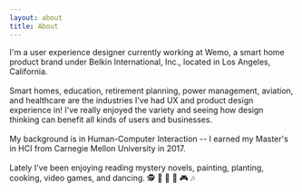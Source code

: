 ```yaml
---
layout: about
title: About
---
```


I'm a user experience designer currently working at Wemo, a smart home product brand under Belkin International, Inc., located in Los Angeles, California.  
<br>
Smart homes, education, retirement planning, power management, aviation, and healthcare are the industries I've had UX and product design experience in! I've really enjoyed the variety and seeing how design thinking can benefit all kinds of users and businesses.   
<br>
My background is in Human-Computer Interaction -- I earned my Master's in HCI from Carnegie Mellon University in 2017.   
<br>
Lately I've been enjoying reading mystery novels, painting, planting, cooking, video games, and dancing.
&#128373; &#127912; &#127793; &#127859; &#127918; &#127926;

